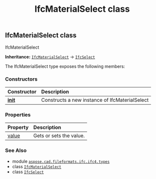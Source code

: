 ﻿---
title: IfcMaterialSelect class
second_title: Aspose.CAD for Python via .NET API References
description: 
type: docs
weight: 920
url: /python-net/aspose.cad.fileformats.ifc.ifc4.types/ifcmaterialselect/
is_root: false
---

## IfcMaterialSelect class

IfcMaterialSelect



**Inheritance:** [`IfcMaterialSelect`](/cad/python-net/aspose.cad.fileformats.ifc.ifc4.types/ifcmaterialselect) → 
[`IfcSelect`](/cad/python-net/aspose.cad.fileformats.ifc/ifcselect)



The IfcMaterialSelect type exposes the following members:

### Constructors
| Constructor | Description |
| :- | :- |
| [__init__](/cad/python-net/aspose.cad.fileformats.ifc.ifc4.types/ifcmaterialselect/__init__/#) | Constructs a new instance of IfcMaterialSelect |


### Properties
| Property | Description |
| :- | :- |
| [value](/cad/python-net/aspose.cad.fileformats.ifc.ifc4.types/ifcmaterialselect/value) | Gets or sets the value. |



### See Also
* module [`aspose.cad.fileformats.ifc.ifc4.types`](..)
* class [`IfcMaterialSelect`](/cad/python-net/aspose.cad.fileformats.ifc.ifc4.types/ifcmaterialselect)
* class [`IfcSelect`](/cad/python-net/aspose.cad.fileformats.ifc/ifcselect)
